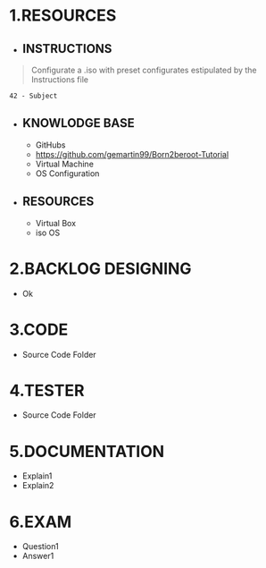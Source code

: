 # 1.RESOURCES
- ## INSTRUCTIONS
> Configurate a .iso with preset configurates estipulated by the Instructions file  

`42 - Subject`

- ## KNOWLODGE BASE
  - GitHubs
   - https://github.com/gemartin99/Born2beroot-Tutorial 
  - Virtual Machine
  - OS Configuration 

- ## RESOURCES
  - Virtual Box
  - iso OS

# 2.BACKLOG DESIGNING
  - Ok

# 3.CODE
 - Source Code Folder

# 4.TESTER
 - Source Code Folder

# 5.DOCUMENTATION
 - Explain1
 - Explain2
 
# 6.EXAM
 - Question1
 - Answer1

